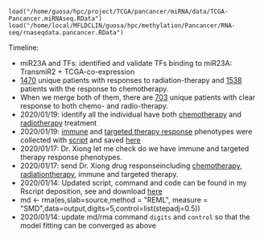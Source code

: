 
```
load("/home/guosa/hpc/project/TCGA/pancancer/miRNA/data/TCGA-Pancancer.miRNAseq.RData")
load("/home/local/MFLDCLIN/guosa/hpc/methylation/Pancancer/RNA-seq/rnaseqdata.pancancer.RData")
```

Timeline: 

* miR23A and TFs: identified and validate TFs binding to miR23A: TransmiR2 + TCGA-co-expression 
* [1470](/extdata/clinical/chemo-radio/) unique patients with responses to radiation-therapy and [1538](/extdata/clinical/chemo-radio/) patients with the response to chemotherapy. 
* When we merge both of them, there are [703](/extdata/clinical/chemo-radio/) unique patients with clear response to both chemo- and radio-therapy. 
* 2020/01/19: identify all the individual have both [chemotherapy]() and [radiotherapy]() treatment
* 2020/01/19:  [immune](./extdata/clinical/immunotherapy.txt) and [targeted therapy response](./extdata/clinical/TargetedMoleculartherapy.txt) phenotypes were collected with [script](./R/immunotherapy.tcga.R) and saved [here](./extdata/clinical/)
* 2020/01/17:  Dr. Xiong let me check do we have immune and targeted therapy response phenotypes. 
* 2020/01/17: send Dr. Xiong drug responseincluding [chemotherapy](./extdata/clinical/pancancer.chemotherapy.response2020.txt), [radiationtherapy](./extdata/clinical/Pancancer.radiationresponse2020.txt), immune and targeted therapy.
*  2020/01/14: Updated script, command and code can be found in my Rscript deposition, see and download [here](https://github.com/Shicheng-Guo/GscRbasement/blob/master/TcGaOverallDGEmeta.R)
*  md <- rma(es,slab=source,method = "REML", measure = "SMD",data=output,digits=5,control=list(stepadj=0.5))
*  2020/01/14: update md/rma command `digits` and `control` so that the model fitting can be converged as above
